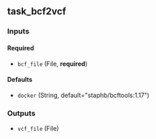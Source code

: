 
## task_bcf2vcf

### Inputs

#### Required

  * `bcf_file` (File, **required**)

#### Defaults

  * `docker` (String, default="staphb/bcftools:1.17")

### Outputs

  * `vcf_file` (File)
